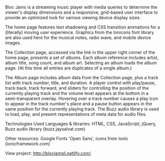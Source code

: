 Bloc Jams is a streaming music player with media queries to determine the viewer's display dimensions and a responsive, grid-based user interface to provide an optimized look for various viewing device display sizes.

The home page features text shadowing and CSS transition animations for a (literally) moving user experience. Graphics from the Ionicons font library are also used here for the musical notes, radio wave, and mobile device images.

The Collection page, accessed via the link in the upper right corner of the home page, presents a set of albums. Each album reference includes artist, album title, song count, and album art. Selecting an album loads the album page. (At this time all entries are duplicates of a single album.)

The Album page includes album data from the Collection page, plus a track list with track number, title, and duration. A player control with play/pause, track back, track forward, and sliders for controlling the position of the currently playing track and the volume level appears at the bottom in a semi-transparent overlay. Hovering over a track number causes a play icon to appear in the track number's place and a pause button appears in the same position for the currently playing track. The Buzz audio library is used to load, play, and present representations of meta data for audio files.

Technologies Used
Languages & libraries: HTML, CSS, JavaScript, jQuery, Buzz audio library (buzz.jaysalvat.com)

Other resources: Google Fonts 'Open Sans', icons from Ionic (ionicframework.com)

View project: http://blocjamsli.netlify.com/
